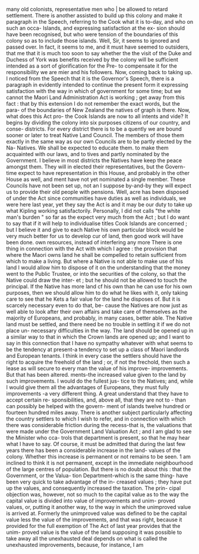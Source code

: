 many old colonists, representative men who | be allowed to retard settlement. There is another assisted to build up this colony and make it paragraph in the Speech, referring to the Cook what it is to-day, and who on such an occa- Islands, and expressing satisfaction at the ex- sion should have been recognised, but who were tension of the boundaries of this colony so as to include those islands. Well, Sir, it seems to ignored and passed over. In fact, it seems to me, and it must have seemed to outsiders, that me that it is much too soon to say whether the the visit of the Duke and Duchess of York was benefits received by the colony will be sufficient intended as a sort of glorification for the Pre- to compensate it for the responsibility we are mier and his followers. Now, coming back to taking up. I noticed from the Speech that it is the Governor's Speech, there is a paragraph in evidently intended to continue the present form it expressing satisfaction with the way in which of government for some time; but we cannot the Maori Land Administration Act is working ; get away from this fact : that by this extension I do not remember the exact words, but the para- of the boundaries of New Zealand the natives of graph is there. Now, what does this Act pro- the Cook Islands are now to all intents and vide? It begins by dividing the colony into six purposes citizens of our country, and conse- districts. For every district there is to be a quently we are bound sooner or later to treat Native Land Council. The members of those them exactly in the same way as our own Councils are to be partly elected by the Na- Natives. We shall be expected to educate them. to make them acquainted with our laws, and to tives and partly nominated by the Government. I believe in most districts the Natives have keep the peace amongst them. They will in elected their representatives, but the Govern- time expect to have representation in this House, and probably in the other House as well, and ment have not yet nominated a single member. These Councils have not been set up, not an I suppose by-and-by they will expect us to provide their old people with pensions. Well, acre has been disposed of under the Act since communities have duties as well as individuals, we were here last year, yet they say the Act is and it may be our duty to take up what Kipling working satisfactorily. Personally, I did not calls "the white man's burden " so far as the expect very much from the Act ; but I do want to say that if it will help to individualise titles Cook Islands are concerned ; but I believe it and give to each Native his own particular block would be very much better for us to develop cur of land, then good work will have been done. own resources, instead of interfering any more There is one thing in connection with the Act with which I agree : the provision that where the Maori owns land he shall be compelled to retain sufficient from which to make a living. But where a Native is not able to make use of his land I would allow him to dispose of it on the understanding that the money went to the Public Trustee, or into the securities of the colony, so that the Native could draw the inter- et ; but he should not be allowed to touch the principal. If the Native has more land cf his own than he can use for his own purposes, then we should allow him to do what he likes with it, only taking care to see that he Kets a fair value for the land he disposes of. But it is scarcely necessary even to do that, be- cause the Natives are now just as well able to look after their own affairs and take care of themselves as the majority of Europeans, and probably, in many cases, better able. The Native land must be settled, and there need be no trouble in settling it if we do not place un- necessary difficulties in the way. The land should be opened up in a similar way to that in which the Crown lands are opened up; and I want to say in this connection that I have no sympathy whatever with what seems to be the tendency at present-a tendency to set up a class of Maori landlords and European tenants. I think in every case the settlers should have the right to acquire the freehold of the land ; or, if not the frechold, then such a lease as will secure to every man the value of his improve- improvements. But that has been altered. ments-the increased value given to the land by such improvements. I would do the fullest jus- tice to the Natives; and, while I would give them all the advantages of Europeans, they must fully improvements -a very different thing. A great understand that they have to accept certain re- sponsibilities, and, above all, that they are not to \- than can possibly be helped with the govern- ment of islands twelve hundred or fourteen hundred miles away. There is another subject particularly affecting the country settlers to which I wish to refer, and in connection with which there was considerable friction during the recess-that is, the valuations that were made under the Government Land Valuation Act ; and I am glad to see the Minister who cca- trols that department is present, so that he may hear what I have to say. Of course, it must be admitted that during the last few years there has been a considerable increase in the land- values of the colony. Whether this increase is permanent or not remains to be seen. 1 am inclined to think it is not permanent, except in the immediate neighbourhood of the large centres of population. But there is no doubt about this : that the Government, or the Valua- tion Department-which is the same thing- have been very quick to take advantage of the in- creased values ; they have put up the values, and consequently increased the taxation. The prin- cipal objection was, however, not so much to the capital value as to the way the capital value is divided into value of improvements and unim- proved values, or, putting it another way, to the way in which the unimproved value is arrived at. Formerly the unimproved value was defined to be the capital value less the value of the improvements, and that was right, because it provided for the full exemption of The Act of last year provides that the unim- proved value is the value of the land supposing it was possible to take away all the unexhausted deal depends on what is called the unexhausted improvements, because, for instance, I am 